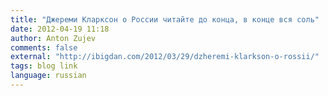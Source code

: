 ```yaml
---
title: "Джереми Кларксон о России читайте до конца, в конце вся соль"
date: 2012-04-19 11:18
author: Anton Zujev
comments: false
external: "http://ibigdan.com/2012/03/29/dzheremi-klarkson-o-rossii/"
tags: blog link
language: russian
---
```


